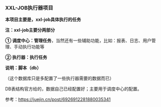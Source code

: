 ### XXL-JOB执行器项目
**本项目主要是，xxl-job具体执行的任务**



**注：xxl-job主要分两部分**

**① 调度中心：管理任务**，当然还有一些辅助功能，比如：报表、日志、用户管理、手动执行功能等

**② 执行器：执行任务**



**说明：脚本（db）**

（这个数据库只是多配置了一些执行器需要的数据而已）

DB表结构官方给的，数据自己已经配置好；主要用于调度中心的配置。




参考：https://juejin.cn/post/6926912281880035341